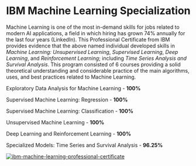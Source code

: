 # IBM Machine Learning Specialization


Machine Learning is one of the most in-demand skills for jobs related to modern AI applications, a field in which hiring has grown 74% annually for the last four years (LinkedIn). This Professional Certificate from IBM provides evidence that the above named individual developed skills in *Machine Learning: Unsupervised Learning*, *Supervised Learning*, *Deep Learning*, and *Reinforcement Learning*; including *Time Series Analysis and Survival Analysis*. This program consisted of 6 courses providing a solid theoretical understanding and considerable practice of the main algorithms, uses, and best practices related to Machine Learning.

Exploratory Data Analysis for Machine Learning - **100%**

Supervised Machine Learning: Regression - **100%**

Supervised Machine Learning: Classification - **100%**

Unsupervised Machine Learning - **100%**

Deep Learning and Reinforcement Learning - **100%**

Specialized Models: Time Series and Survival Analysis - **96.25%**




[![ibm-machine-learning-professional-certificate](https://user-images.githubusercontent.com/47558926/117513269-e2c26f00-af80-11eb-9b61-9c8d825467df.png)](https://www.credly.com/badges/0038e62b-54f5-45e8-bcb5-3566db6735d6/public_url)



